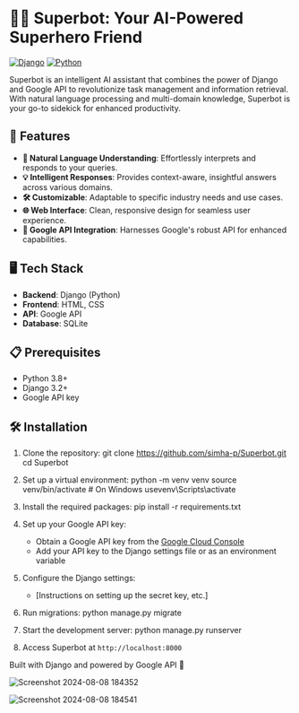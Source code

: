 # 🦸‍♂️ Superbot: Your AI-Powered Superhero Friend

[![Django](https://img.shields.io/badge/Django-3.2-green.svg)](https://www.djangoproject.com/)
[![Python](https://img.shields.io/badge/Python-3.8+-blue.svg)](https://www.python.org/)

Superbot is an intelligent AI assistant that combines the power of Django and Google API to revolutionize task management and information retrieval. With natural language processing and multi-domain knowledge, Superbot is your go-to sidekick for enhanced productivity.

## 🚀 Features

- **🧠 Natural Language Understanding**: Effortlessly interprets and responds to your queries.
- **💡 Intelligent Responses**: Provides context-aware, insightful answers across various domains.
- **🛠️ Customizable**: Adaptable to specific industry needs and use cases.
- **🌐 Web Interface**: Clean, responsive design for seamless user experience.
- **🔗 Google API Integration**: Harnesses Google's robust API for enhanced capabilities.

## 🖥️ Tech Stack

- **Backend**: Django (Python)
- **Frontend**: HTML, CSS
- **API**: Google API
- **Database**: SQLite

## 📋 Prerequisites

- Python 3.8+
- Django 3.2+
- Google API key

## 🛠️ Installation

1. Clone the repository:
git clone https://github.com/simha-p/Superbot.git 
cd Superbot


2. Set up a virtual environment:
python -m venv venv source venv/bin/activate # On Windows usevenv\Scripts\activate


3. Install the required packages:
pip install -r requirements.txt


4. Set up your Google API key:
   - Obtain a Google API key from the [Google Cloud Console](https://console.cloud.google.com/)
   - Add your API key to the Django settings file or as an environment variable

5. Configure the Django settings:
   - [Instructions on setting up the secret key, etc.]

6. Run migrations:
python manage.py migrate


7. Start the development server:
python manage.py runserver


8. Access Superbot at `http://localhost:8000`


Built with Django and powered by Google API 🚀


![Screenshot 2024-08-08 184352](https://github.com/user-attachments/assets/d55fbaa1-8884-4b1a-9884-4eb0b30e632c)



![Screenshot 2024-08-08 184541](https://github.com/user-attachments/assets/94b1fe22-f06f-476c-981b-739ab94007f4)


